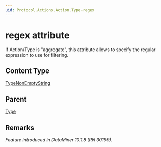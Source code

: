 ```yaml
---
uid: Protocol.Actions.Action.Type-regex
---
```


# regex attribute

If Action/Type is "aggregate", this attribute allows to specify the regular expression to use for filtering.

## Content Type

[TypeNonEmptyString](xref:Protocol-TypeNonEmptyString)

## Parent

[Type](xref:Protocol.Actions.Action.Type)

## Remarks

*Feature introduced in DataMiner 10.1.8 (RN 30199).*
